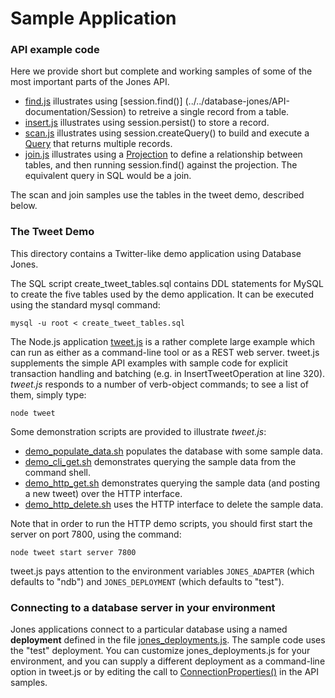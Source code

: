 # Sample Application

### API example code

Here we provide short but complete and working samples of some of the most 
important parts of the Jones API.

- [find.js](find.js) illustrates using [session.find()]
(../../database-jones/API-documentation/Session) 
to retreive a single record from a table.
- [insert.js](insert.js) illustrates using session.persist() to store a record.
- [scan.js](scan.js) illustrates using session.createQuery() to build and execute 
a [Query](../../database-jones/API-documentation/Query) that returns multiple records.
- [join.js](join.js) illustrates using a 
[Projection](../../database-jones/API-documentation/Projection) to define a 
relationship between tables, and then running session.find() against the 
projection.  The equivalent query in SQL would be a join.

The scan and join samples use the tables in the tweet demo, described below.


### The Tweet Demo

This directory contains a Twitter-like demo application using
Database Jones.

The SQL script create_tweet_tables.sql contains DDL statements for MySQL
to create the five tables used by the demo application.  It can be executed
using the standard mysql command:

    mysql -u root < create_tweet_tables.sql

The Node.js application [tweet.js](tweet.js) is a rather complete large example 
which can run as either as a command-line tool or as a REST web server.  tweet.js 
supplements the simple API examples with sample code for explicit transaction 
handling and batching (e.g. in InsertTweetOperation at line 320). *tweet.js*
responds to a number of verb-object commands; to see a list of them, simply
type:

    node tweet

Some demonstration scripts are provided to illustrate *tweet.js*:
- [demo_populate_data.sh](demo_populate_data.sh) populates the database with some sample data.
- [demo_cli_get.sh](demo_cli_get.sh) demonstrates querying the sample data from the command shell.
- [demo_http_get.sh](demo_http_get.sh) demonstrates querying the sample data (and posting a new
tweet) over the HTTP interface.
- [demo_http_delete.sh](demo_http_delete.sh) uses the HTTP interface to delete the sample data.

Note that in order to run the HTTP demo scripts, you should first start the
server on port 7800, using the command:

    node tweet start server 7800

tweet.js pays attention to the environment variables `JONES_ADAPTER` (which 
defaults to "ndb") and `JONES_DEPLOYMENT` (which defaults to "test").


### Connecting to a database server in your environment

Jones applications connect to a particular database using a
named **deployment** defined in the file 
[jones_deployments.js](../../jones_deployments.js).  The sample
code uses the "test" deployment. You can customize jones_deployments.js for
your environment, and you can supply a different deployment as a command-line
option in tweet.js or by editing the call to 
[ConnectionProperties()](../../database-jones/API-documentation/Jones) in the
API samples.


 
